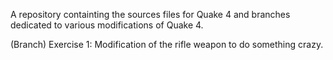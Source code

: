 A repository containting the sources files for Quake 4 and branches dedicated to various modifications of Quake 4.

(Branch) Exercise 1: Modification of the rifle weapon to do something crazy.
